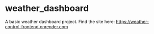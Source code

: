# weather_dashboard
A basic weather dashboard project.
Find the site here:
https://weather-control-frontend.onrender.com
